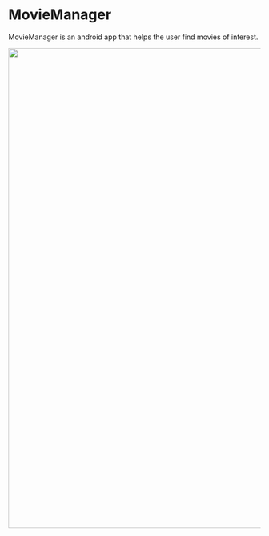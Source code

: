 # MovieManager

MovieManager is an android app that helps the user find movies of interest.


  <img width="540" height="960" src="https://github.com/bottarnB/MovieManager/blob/master/demoImage.jpg">

